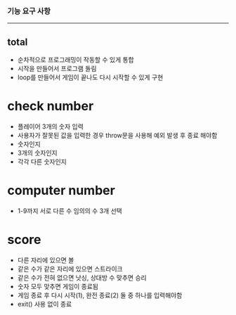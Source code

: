 ### 기능 요구 사항

---
## total
-  순차적으로 프로그래밍이 작동할 수 있게 통합
-  시작을 만들어서 프로그램 돌림
-  loop를 만들어서 게임이 끝나도 다시 시작할 수 있게 구현

# check number
-  플레이어 3개의 숫자 입력
-  사용자가 잘못된 값을 입력한 경우 throw문을 사용해 예외 발생 후 종료 해야함
-  숫자인지
-  3개의 숫자인지
-  각각 다른 숫자인지

# computer number
-  1-9까지 서로 다른 수 임의의 수 3개 선택

# score
-  다른 자리에 있으면 볼
-  같은 수가 같은 자리에 있으면 스트라이크
-  같은 수가 전혀 없으면 낫싱, 상대방 수 맞추면 승리
-  숫자 모두 맞추면 게임이 종료됨
-  게임 종료 후 다시 시작(1), 완전 종료(2) 둘 중 하나를 입력해야함
-  exit() 사용 없이 종료